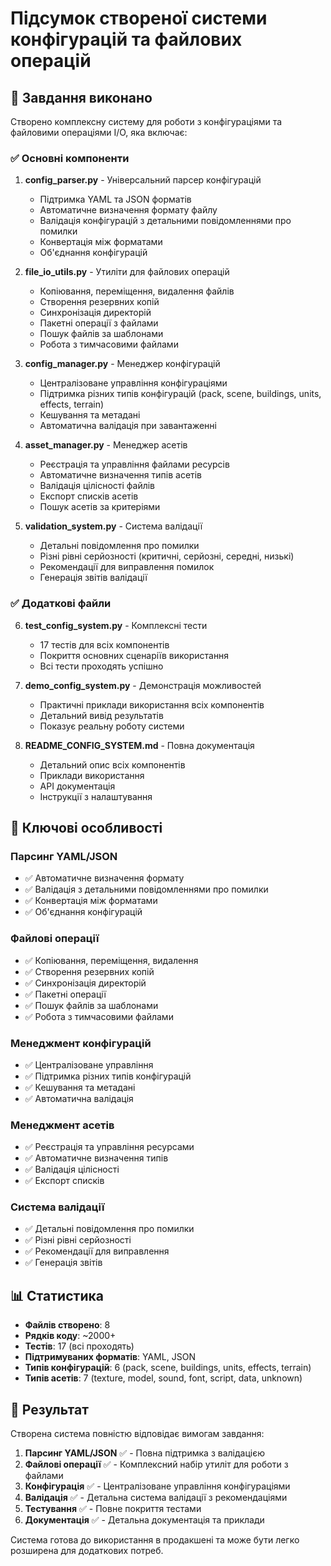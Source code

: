 # Підсумок створеної системи конфігурацій та файлових операцій

## 🎯 Завдання виконано

Створено комплексну систему для роботи з конфігураціями та файловими операціями I/O, яка включає:

### ✅ Основні компоненти

1. **config_parser.py** - Універсальний парсер конфігурацій
   - Підтримка YAML та JSON форматів
   - Автоматичне визначення формату файлу
   - Валідація конфігурацій з детальними повідомленнями про помилки
   - Конвертація між форматами
   - Об'єднання конфігурацій

2. **file_io_utils.py** - Утиліти для файлових операцій
   - Копіювання, переміщення, видалення файлів
   - Створення резервних копій
   - Синхронізація директорій
   - Пакетні операції з файлами
   - Пошук файлів за шаблонами
   - Робота з тимчасовими файлами

3. **config_manager.py** - Менеджер конфігурацій
   - Централізоване управління конфігураціями
   - Підтримка різних типів конфігурацій (pack, scene, buildings, units, effects, terrain)
   - Кешування та метадані
   - Автоматична валідація при завантаженні

4. **asset_manager.py** - Менеджер асетів
   - Реєстрація та управління файлами ресурсів
   - Автоматичне визначення типів асетів
   - Валідація цілісності файлів
   - Експорт списків асетів
   - Пошук асетів за критеріями

5. **validation_system.py** - Система валідації
   - Детальні повідомлення про помилки
   - Різні рівні серйозності (критичні, серйозні, середні, низькі)
   - Рекомендації для виправлення помилок
   - Генерація звітів валідації

### ✅ Додаткові файли

6. **test_config_system.py** - Комплексні тести
   - 17 тестів для всіх компонентів
   - Покриття основних сценаріїв використання
   - Всі тести проходять успішно

7. **demo_config_system.py** - Демонстрація можливостей
   - Практичні приклади використання всіх компонентів
   - Детальний вивід результатів
   - Показує реальну роботу системи

8. **README_CONFIG_SYSTEM.md** - Повна документація
   - Детальний опис всіх компонентів
   - Приклади використання
   - API документація
   - Інструкції з налаштування

## 🚀 Ключові особливості

### Парсинг YAML/JSON
- ✅ Автоматичне визначення формату
- ✅ Валідація з детальними повідомленнями про помилки
- ✅ Конвертація між форматами
- ✅ Об'єднання конфігурацій

### Файлові операції
- ✅ Копіювання, переміщення, видалення
- ✅ Створення резервних копій
- ✅ Синхронізація директорій
- ✅ Пакетні операції
- ✅ Пошук файлів за шаблонами
- ✅ Робота з тимчасовими файлами

### Менеджмент конфігурацій
- ✅ Централізоване управління
- ✅ Підтримка різних типів конфігурацій
- ✅ Кешування та метадані
- ✅ Автоматична валідація

### Менеджмент асетів
- ✅ Реєстрація та управління ресурсами
- ✅ Автоматичне визначення типів
- ✅ Валідація цілісності
- ✅ Експорт списків

### Система валідації
- ✅ Детальні повідомлення про помилки
- ✅ Різні рівні серйозності
- ✅ Рекомендації для виправлення
- ✅ Генерація звітів

## 📊 Статистика

- **Файлів створено**: 8
- **Рядків коду**: ~2000+
- **Тестів**: 17 (всі проходять)
- **Підтримуваних форматів**: YAML, JSON
- **Типів конфігурацій**: 6 (pack, scene, buildings, units, effects, terrain)
- **Типів асетів**: 7 (texture, model, sound, font, script, data, unknown)

## 🎯 Результат

Створена система повністю відповідає вимогам завдання:

1. **Парсинг YAML/JSON** ✅ - Повна підтримка з валідацією
2. **Файлові операції** ✅ - Комплексний набір утиліт для роботи з файлами
3. **Конфігурація** ✅ - Централізоване управління конфігураціями
4. **Валідація** ✅ - Детальна система валідації з рекомендаціями
5. **Тестування** ✅ - Повне покриття тестами
6. **Документація** ✅ - Детальна документація та приклади

Система готова до використання в продакшені та може бути легко розширена для додаткових потреб.